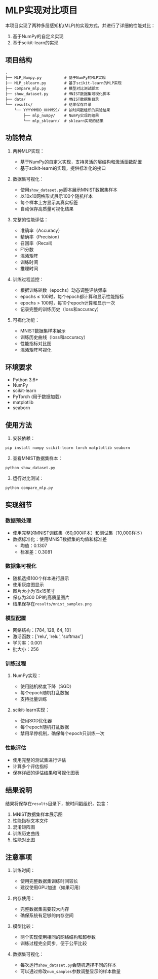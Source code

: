 # MLP实现对比项目

本项目实现了两种多层感知机(MLP)的实现方式，并进行了详细的性能对比：
1. 基于NumPy的自定义实现
2. 基于scikit-learn的实现

## 项目结构

```
.
├── MLP_Numpy.py          # 基于NumPy的MLP实现
├── MLP_sklearn.py        # 基于scikit-learn的MLP实现
├── compare_mlp.py        # 模型对比测试脚本
├── show_dataset.py       # MNIST数据集可视化脚本
├── data/                 # MNIST数据集目录
└── results/              # 结果保存目录
    └── YYYYMMDD_HHMMSS/  # 按时间戳组织的实验结果
        ├── mlp_numpy/    # NumPy实现的结果
        └── mlp_sklearn/  # sklearn实现的结果
```

## 功能特点

1. 两种MLP实现：
   - 基于NumPy的自定义实现，支持灵活的层结构和激活函数配置
   - 基于scikit-learn的实现，提供标准化的接口

2. 数据集可视化：
   - 使用`show_dataset.py`脚本展示MNIST数据集样本
   - 以10x10网格形式展示100个随机样本
   - 每个样本上方显示其真实标签
   - 自动保存高质量可视化结果

3. 完整的性能评估：
   - 准确率（Accuracy）
   - 精确率（Precision）
   - 召回率（Recall）
   - F1分数
   - 混淆矩阵
   - 训练时间
   - 推理时间

4. 训练过程监控：
   - 根据训练轮数（epochs）动态调整评估频率
   - epochs ≤ 100时，每个epoch都计算和显示性能指标
   - epochs > 100时，每10个epoch计算和显示一次
   - 记录完整的训练历史（loss和accuracy）

5. 可视化功能：
   - MNIST数据集样本展示
   - 训练历史曲线（loss和accuracy）
   - 性能指标对比图
   - 混淆矩阵可视化

## 环境要求

- Python 3.6+
- NumPy
- scikit-learn
- PyTorch (用于数据加载)
- matplotlib
- seaborn

## 使用方法

1. 安装依赖：
```bash
pip install numpy scikit-learn torch matplotlib seaborn
```

2. 查看MNIST数据集样本：
```bash
python show_dataset.py
```

3. 运行对比测试：
```bash
python compare_mlp.py
```

## 实现细节

### 数据预处理
- 使用完整的MNIST训练集（60,000样本）和测试集（10,000样本）
- 数据标准化：使用MNIST数据集的均值和标准差
  - 均值：0.1307
  - 标准差：0.3081

### 数据集可视化
- 随机选择100个样本进行展示
- 使用灰度图显示
- 图片大小为15x15英寸
- 保存为300 DPI的高质量图片
- 结果保存在`results/mnist_samples.png`

### 模型配置
- 网络结构：[784, 128, 64, 10]
- 激活函数：['relu', 'relu', 'softmax']
- 学习率：0.001
- 批大小：256

### 训练过程
1. NumPy实现：
   - 使用随机梯度下降（SGD）
   - 每个epoch随机打乱数据
   - 支持批量训练

2. scikit-learn实现：
   - 使用SGD优化器
   - 每个epoch随机打乱数据
   - 禁用早停机制，确保每个epoch只训练一次

### 性能评估
- 使用完整的测试集进行评估
- 计算多个评估指标
- 保存详细的评估结果和可视化图表

## 结果说明

结果将保存在`results`目录下，按时间戳组织，包含：
1. MNIST数据集样本展示图
2. 性能指标文本文件
3. 混淆矩阵图
4. 训练历史曲线
5. 性能对比图

## 注意事项

1. 训练时间：
   - 使用完整数据集训练时间较长
   - 建议使用GPU加速（如果可用）

2. 内存使用：
   - 完整数据集需要较大内存
   - 确保系统有足够的内存空间

3. 模型比较：
   - 两个实现使用相同的网络结构和超参数
   - 训练过程完全同步，便于公平比较

4. 数据集可视化：
   - 每次运行`show_dataset.py`会随机选择不同的样本
   - 可以通过修改`num_samples`参数调整显示的样本数量
